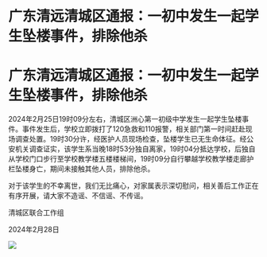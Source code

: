 # 广东清远清城区通报：一初中发生一起学生坠楼事件，排除他杀

# 广东清远清城区通报：一初中发生一起学生坠楼事件，排除他杀

2024年2月25日19时09分左右，清城区洲心第一初级中学发生一起学生坠楼事件。事件发生后，学校立即拨打了120急救和110报警，相关部门第一时间赶赴现场调查处置。19时30分许，经医护人员现场检查，坠楼学生已无生命体征。经公安机关调查证实，该学生系当晚18时53分独自离家，19时04分抵达学校，后独自从学校门口步行至学校教学楼五楼楼梯间，19时09分自行攀越学校教学楼走廊护栏坠楼身亡，期间未接触其他人员，排除他杀。

对于该学生的不幸离世，我们无比痛心，对家属表示深切慰问，相关善后工作正在有序开展，请大家不造谣、不信谣、不传谣。

清城区联合工作组

2024年2月28日

![](https://inews.gtimg.com/om_bt/OOaMlrL_azkLGgLfeyKiADiOyC_NZhySzmxxCGPhHn3qwAA/1000)


